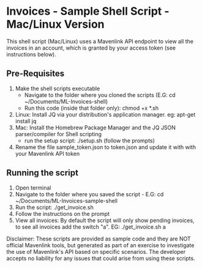 # Invoices - Sample Shell Script - Mac/Linux Version #

This shell script (Mac/Linux) uses a Mavenlink API endpoint to view all the invoices in an account, which is granted by your access token (see instructions below).

## Pre-Requisites ##

  1. Make the shell scripts executable
      - Navigate to the folder where you cloned the scripts (E.G: cd ~/Documents/ML-Invoices-shell)
      - Run this code (inside that folder only): chmod +x *.sh
  2. Linux: Install JQ via your distribution's application manager. eg: apt-get install jq
  3. Mac: Install the Homebrew Package Manager and the JQ JSON parser/compiler for Shell scripting
     - run the setup script: ./setup.sh (follow the prompts)
  4. Rename the file sample_token.json to token.json and update it with with your Mavenlink API token

## Running the script ##

  1. Open terminal
  2. Navigate to the folder where you saved the script
    - E.G: cd ~/Documents/ML-Invoices-sample-shell
  3. Run the script: ./get_invoice.sh
  4. Follow the instructions on the prompt
  5. View all invoices: By default the script will only show pending invoices, to see all invoices add the switch "a". EG:  ./get_invoice.sh a

  Disclaimer: These scripts are provided as sample code and they are NOT official Mavenlink tools, but generated as part of an exercise to investigate the use of Mavenlink's API based on specific scenarios. The developer accepts no liability for any issues that could arise from using these scripts.

